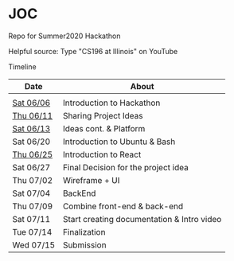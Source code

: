# JOC
Repo for Summer2020 Hackathon

Helpful source: Type "CS196 at Illinois" on YouTube

Timeline


| Date | About |
| - | - |
| | |
| [Sat 06/06](/Timeline/06-06.md) | Introduction to Hackathon |
| [Thu 06/11](/Timeline/06-11.md) | Sharing Project Ideas |
| [Sat 06/13](/Timeline/06-13)    | Ideas cont. & Platform |
| Sat 06/20  | Introduction to Ubuntu & Bash |
| [Thu 06/25](/Timeline/06-25)  | Introduction to React |
| Sat 06/27  | Final Decision for the project idea |
| Thu 07/02  | Wireframe + UI |
| Sat 07/04  | BackEnd |
| Thu 07/09  | Combine front-end & back-end |
| Sat 07/11  | Start creating documentation & Intro video |
| Tue 07/14  | Finalization |
| Wed 07/15  | Submission |


